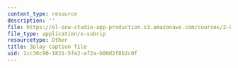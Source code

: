 ```yaml
---
content_type: resource
description: ''
file: https://ol-ocw-studio-app-production.s3.amazonaws.com/courses/2-003sc-engineering-dynamics-fall-2011/1cc36c9018315fe2af2ab00d2f0b2c0f_qrbCpv3Sv34.vtt
file_type: application/x-subrip
resourcetype: Other
title: 3play caption file
uid: 1cc36c90-1831-5fe2-af2a-b00d2f0b2c0f
---
```

